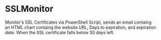 # SSLMonitor
Monitor's SSL Certificates via PowerShell Script, sends an email containg an HTML chart containg the website URL, Days to expiration, and expiration date. When the SSL certificate falls below 30 days left.

